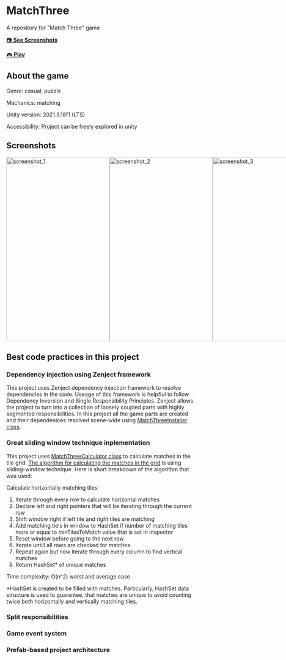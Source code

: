# MatchThree
A repository for "Match Three" game

[:camera: **See Screenshots**](#screenshots)

[:video_game: **Play**](https://play.google.com/store/apps/details?id=com.YankeeZulu.MatchTiles)

## About the game
Genre: casual, puzzle

Mechanics: matching

Unity version: 2021.3.18f1 (LTS)

Accessibility: Project can be freely explored in unity

## Screenshots
<div style="display:flex;">
  <img src="https://github.com/YankeeZuluDev/MatchThree/assets/129124150/50b11fa5-cabb-4e56-b7cf-821a61914569" alt="screenshot_1" width="270" height="480">
  <img src="https://github.com/YankeeZuluDev/MatchThree/assets/129124150/20dfb460-4715-49f1-ad81-9143bc0ce792" alt="screenshot_2" width="270" height="480">
  <img src="https://github.com/YankeeZuluDev/MatchThree/assets/129124150/a992fbad-6951-4cf4-b893-ad35f541d9d4" alt="screenshot_3" width="270" height="480">
</div>

## Best сode practices in this project

### Dependency injection using Zenject framework
This project uses Zenject dependency injection framework to resolve dependencies in the code. Useage of this framework is helpflul to follow Dependency Inversion and Single Responsibility Principles. Zenject allows the project to turn into a collection of loosely coupled parts with highly segmented responsibilities. In this project all the game parts are created and their dependenices resolved scene-wide using [MatchThreeInstaller class](https://github.com/YankeeZuluDev/MatchThree/blob/main/Assets/Scripts/Installers/MatchThreeInstaller.cs).

### Great sliding window technique inplementation
This project uses [MatchThreeCalculator class]() to calculate matches in the tile grid. [The algorithm for calculating the matches in the grid]() is using sliding-window technique. Here is short breakdown of the algorithm that was used:

  Calculate horizontally matching tiles:
  1. Iterate through every row to calculate horizontal matches
  1. Declare left and right pointers that will be iterating through the current row
  2. Shift window right if left tile and right tiles are matching
  3. Add matching tiels in window to HashSet if number of matching tiles more or equal to minTilesToMatch value that is set in inspector
  4. Reset window before going to the next row
  5. Iterate untill all rows are checked for matches
  6. Repeat again but now iterate through every column to find vertical matches
  7. Return HashSet* of unique matches
     
Time complexity: O(n^2) worst and average case

*HashSet is created to be filled with matches. Particularly, HashSet data structure is used to guarantee, that matches are unique to avoid counting twice both horizontally and vertically matching tiles.

### Split responsibilities

### Game event system

### Prefab-based project architecture
